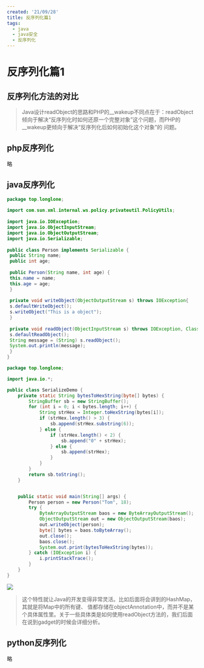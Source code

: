 ```yaml
---
created: '21/09/28'
title: 反序列化篇1
tags:
  - java
  - java安全
  - 反序列化
---
```

# 反序列化篇1
## 反序列化方法的对比
> Java设计readObject的思路和PHP的__wakeup不同点在于：readObject倾向于解决“反序列化时如何还原一个完整对象”这个问题，而PHP的__wakeup更倾向于解决“反序列化后如何初始化这个对象”的 问题。


## php反序列化
略

## java反序列化
```java
package top.longlone;  
  
import com.sun.xml.internal.ws.policy.privateutil.PolicyUtils;  
  
import java.io.IOException;  
import java.io.ObjectInputStream;  
import java.io.ObjectOutputStream;  
import java.io.Serializable;  
  
public class Person implements Serializable {  
 public String name;  
 public int age;  
  
 public Person(String name, int age) {  
 this.name = name;  
 this.age = age;  
 }  
  
 private void writeObject(ObjectOutputStream s) throws IOException{  
 s.defaultWriteObject();  
 s.writeObject("This is a object");  
 }  
  
 private void readObject(ObjectInputStream s) throws IOException, ClassNotFoundException {  
 s.defaultReadObject();  
 String message = (String) s.readObject();  
 System.out.println(message);  
 }  
}
```
```java
package top.longlone;

import java.io.*;

public class SerializeDemo {
    private static String bytesToHexString(byte[] bytes) {
        StringBuffer sb = new StringBuffer();
        for (int i = 0; i < bytes.length; i++) {
            String strHex = Integer.toHexString(bytes[i]);
            if (strHex.length() > 3) {
                sb.append(strHex.substring(6));
            } else {
                if (strHex.length() < 2) {
                    sb.append("0" + strHex);
                } else {
                    sb.append(strHex);
                }
            }
        }
        return sb.toString();
    }


    public static void main(String[] args) {
        Person person = new Person("Tom", 18);
        try {
            ByteArrayOutputStream baos = new ByteArrayOutputStream();
            ObjectOutputStream out = new ObjectOutputStream(baos);
            out.writeObject(person);
            byte[] bytes = baos.toByteArray();
            out.close();
            baos.close();
            System.out.print(bytesToHexString(bytes));
        } catch (IOException i) {
            i.printStackTrace();
        }
    }
}
```
![](https://tuchuang-1300339532.cos.ap-chengdu.myqcloud.com/img/20210928101557.png)
> 这个特性就让Java的开发变得非常灵活。比如后面将会讲到的HashMap，其就是将Map中的所有键、 值都存储在objectAnnotation中，而并不是某个具体属性里。关于一些具体类是如何使用readObject方法的，我们后面在说到gadget的时候会详细分析。

## python反序列化
略
